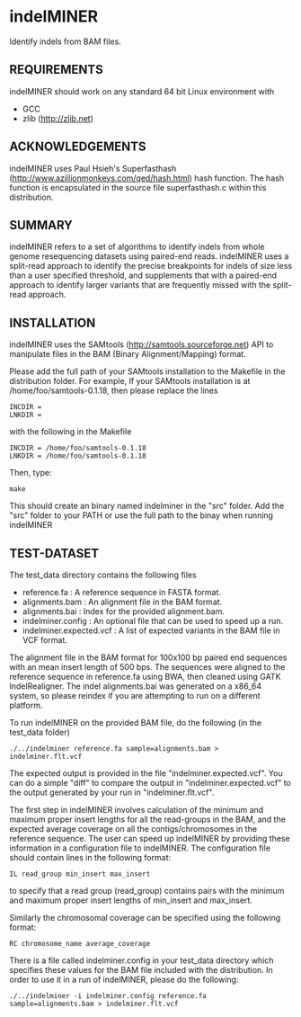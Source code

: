 indelMINER
==========

Identify indels from BAM files.

## REQUIREMENTS
indelMINER should work on any standard 64 bit Linux environment with 

- GCC
- zlib (http://zlib.net)

## ACKNOWLEDGEMENTS
indelMINER uses Paul Hsieh's Superfasthash (http://www.azillionmonkeys.com/qed/hash.html) hash function. The hash function is encapsulated in the source file superfasthash.c within this distribution.

## SUMMARY
indelMINER refers to a set of algorithms to identify indels from whole genome 
resequencing datasets using paired-end reads. indelMINER uses a split-read 
approach to identify the precise breakpoints for indels of size less than a user
specified threshold, and supplements that with a paired-end approach to identify 
larger variants that are frequently missed with the split-read approach. 

## INSTALLATION
indelMINER uses the SAMtools (http://samtools.sourceforge.net) API to 
manipulate files in the BAM (Binary Alignment/Mapping) format. 

Please add the full path of your SAMtools installation to the Makefile in the 
distribution folder. For example, If your SAMtools installation is at 
/home/foo/samtools-0.1.18, then please replace the lines
```
INCDIR = 
LNKDIR = 
```
with the following in the Makefile
```
INCDIR = /home/foo/samtools-0.1.18
LNKDIR = /home/foo/samtools-0.1.18
```
Then, type:
```
make 
```
This should create an binary named indelminer in the "src" folder. Add the "src"
folder to your PATH or use the full path to the binay when running indelMINER

## TEST-DATASET
The test\_data directory contains the following files

- reference.fa : A reference sequence in FASTA format.
- alignments.bam : An alignment file in the BAM format.
- alignments.bai : Index for the provided alignment.bam.
- indelminer.config : An optional file that can be used to speed up a run.
- indelminer.expected.vcf : A list of expected variants in the BAM file in VCF format.

The alignment file in the BAM format for 100x100 bp paired end sequences with 
an mean insert length of 500 bps. The sequences were aligned to the reference 
sequence in reference.fa using BWA, then cleaned using GATK IndelRealigner. The 
indel alignments.bai was generated on a x86\_64 system, so please reindex if 
you are attempting to run on a different platform.

To run indelMINER on the provided BAM file, do the following (in the test\_data
folder)

```
./../indelminer reference.fa sample=alignments.bam > indelminer.flt.vcf
```

The expected output is provided in the file "indelminer.expected.vcf".  You can 
do a simple "diff" to compare the output in "indelminer.expected.vcf" to the 
output generated by your run in "indelminer.flt.vcf".

The first step in indelMINER involves calculation of the minimum and maximum
proper insert lengths for all the read-groups in the BAM, and the expected
average coverage on all the contigs/chromosomes in the reference sequence. The
user can speed up indelMINER by providing these information in a configuration
file to indelMINER. The configuration file should contain lines in the following
format:

```
IL read_group min_insert max_insert
```

to specify that a read group (read\_group) contains pairs with the minimum and
maximum proper insert lengths of min\_insert and max\_insert.

Similarly the chromosomal coverage can be specified using the following format:

```
RC chromosome_name average_coverage
```

There is a file called indelminer.config in your test\_data directory which
specifies these values for the BAM file included with the distribution. In order
to use it in a run of indelMINER, please do the following:

```
./../indelminer -i indelminer.config reference.fa sample=alignments.bam > indelminer.flt.vcf
```

